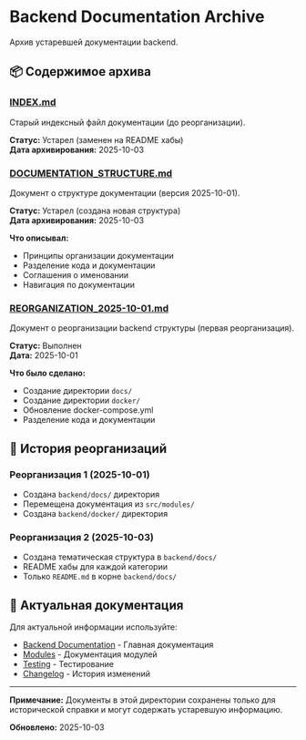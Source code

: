 # Backend Documentation Archive

Архив устаревшей документации backend.

## 📦 Содержимое архива

### [INDEX.md](./INDEX.md)

Старый индексный файл документации (до реорганизации).

**Статус:** Устарел (заменен на README хабы)  
**Дата архивирования:** 2025-10-03

### [DOCUMENTATION_STRUCTURE.md](./DOCUMENTATION_STRUCTURE.md)

Документ о структуре документации (версия 2025-10-01).

**Статус:** Устарел (создана новая структура)  
**Дата архивирования:** 2025-10-03

**Что описывал:**
- Принципы организации документации
- Разделение кода и документации
- Соглашения о именовании
- Навигация по документации

### [REORGANIZATION_2025-10-01.md](./REORGANIZATION_2025-10-01.md)

Документ о реорганизации backend структуры (первая реорганизация).

**Статус:** Выполнен  
**Дата:** 2025-10-01

**Что было сделано:**
- Создание директории `docs/`
- Создание директории `docker/`
- Обновление docker-compose.yml
- Разделение кода и документации

## 🔄 История реорганизаций

### Реорганизация 1 (2025-10-01)
- Создана `backend/docs/` директория
- Перемещена документация из `src/modules/`
- Создана `backend/docker/` директория

### Реорганизация 2 (2025-10-03)
- Создана тематическая структура в `backend/docs/`
- README хабы для каждой категории
- Только `README.md` в корне `backend/docs/`

## 🔗 Актуальная документация

Для актуальной информации используйте:

- [Backend Documentation](../README.md) - Главная документация
- [Modules](../modules/README.md) - Документация модулей
- [Testing](../testing/README.md) - Тестирование
- [Changelog](../changelog/README.md) - История изменений

---

**Примечание:** Документы в этой директории сохранены только для исторической справки и могут содержать устаревшую информацию.

**Обновлено:** 2025-10-03

